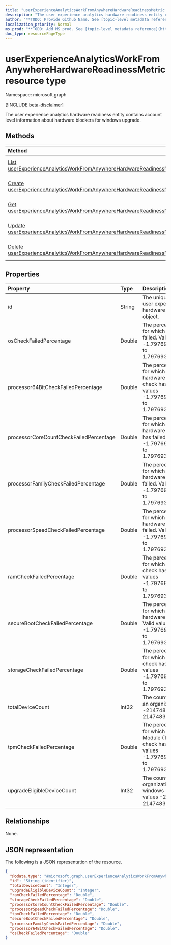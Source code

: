 ```yaml
---
title: "userExperienceAnalyticsWorkFromAnywhereHardwareReadinessMetric resource type"
description: "The user experience analytics hardware readiness entity contains account level information about hardware blockers for windows upgrade."
author: "**TODO: Provide Github Name. See [topic-level metadata reference](https://msgo.azurewebsites.net/add/document/guidelines/metadata.html#topic-level-metadata)**"
localization_priority: Normal
ms.prod: "**TODO: Add MS prod. See [topic-level metadata reference](https://msgo.azurewebsites.net/add/document/guidelines/metadata.html#topic-level-metadata)**"
doc_type: resourcePageType
---
```


# userExperienceAnalyticsWorkFromAnywhereHardwareReadinessMetric resource type

Namespace: microsoft.graph

[!INCLUDE [beta-disclaimer](../../includes/beta-disclaimer.md)]

The user experience analytics hardware readiness entity contains account level information about hardware blockers for windows upgrade.

## Methods
|Method|Return type|Description|
|:---|:---|:---|
|[List userExperienceAnalyticsWorkFromAnywhereHardwareReadinessMetrics](../api/userexperienceanalyticsworkfromanywherehardwarereadinessmetric-list.md)|[userExperienceAnalyticsWorkFromAnywhereHardwareReadinessMetric](../resources/userexperienceanalyticsworkfromanywherehardwarereadinessmetric.md) collection|Get a list of the [userExperienceAnalyticsWorkFromAnywhereHardwareReadinessMetric](../resources/userexperienceanalyticsworkfromanywherehardwarereadinessmetric.md) objects and their properties.|
|[Create userExperienceAnalyticsWorkFromAnywhereHardwareReadinessMetric](../api/userexperienceanalyticsworkfromanywherehardwarereadinessmetric-create.md)|[userExperienceAnalyticsWorkFromAnywhereHardwareReadinessMetric](../resources/userexperienceanalyticsworkfromanywherehardwarereadinessmetric.md)|Create a new [userExperienceAnalyticsWorkFromAnywhereHardwareReadinessMetric](../resources/userexperienceanalyticsworkfromanywherehardwarereadinessmetric.md) object.|
|[Get userExperienceAnalyticsWorkFromAnywhereHardwareReadinessMetric](../api/userexperienceanalyticsworkfromanywherehardwarereadinessmetric-get.md)|[userExperienceAnalyticsWorkFromAnywhereHardwareReadinessMetric](../resources/userexperienceanalyticsworkfromanywherehardwarereadinessmetric.md)|Read the properties and relationships of a [userExperienceAnalyticsWorkFromAnywhereHardwareReadinessMetric](../resources/userexperienceanalyticsworkfromanywherehardwarereadinessmetric.md) object.|
|[Update userExperienceAnalyticsWorkFromAnywhereHardwareReadinessMetric](../api/userexperienceanalyticsworkfromanywherehardwarereadinessmetric-update.md)|[userExperienceAnalyticsWorkFromAnywhereHardwareReadinessMetric](../resources/userexperienceanalyticsworkfromanywherehardwarereadinessmetric.md)|Update the properties of a [userExperienceAnalyticsWorkFromAnywhereHardwareReadinessMetric](../resources/userexperienceanalyticsworkfromanywherehardwarereadinessmetric.md) object.|
|[Delete userExperienceAnalyticsWorkFromAnywhereHardwareReadinessMetric](../api/userexperienceanalyticsworkfromanywherehardwarereadinessmetric-delete.md)|None|Deletes a [userExperienceAnalyticsWorkFromAnywhereHardwareReadinessMetric](../resources/userexperienceanalyticsworkfromanywherehardwarereadinessmetric.md) object.|

## Properties
|Property|Type|Description|
|:---|:---|:---|
|id|String|The unique identifier of the user experience analytics hardware readiness metric object.|
|osCheckFailedPercentage|Double|The percentage of devices for which OS check has failed. Valid values -1.79769313486232E+308 to 1.79769313486232E+308|
|processor64BitCheckFailedPercentage|Double|The percentage of devices for which processor hardware 64-bit architecture check has failed. Valid values -1.79769313486232E+308 to 1.79769313486232E+308|
|processorCoreCountCheckFailedPercentage|Double|The percentage of devices for which processor hardware core count check has failed. Valid values -1.79769313486232E+308 to 1.79769313486232E+308|
|processorFamilyCheckFailedPercentage|Double|The percentage of devices for which processor hardware family check has failed. Valid values -1.79769313486232E+308 to 1.79769313486232E+308|
|processorSpeedCheckFailedPercentage|Double|The percentage of devices for which processor hardware speed check has failed. Valid values -1.79769313486232E+308 to 1.79769313486232E+308|
|ramCheckFailedPercentage|Double|The percentage of devices for which RAM hardware check has failed. Valid values -1.79769313486232E+308 to 1.79769313486232E+308|
|secureBootCheckFailedPercentage|Double|The percentage of devices for which secure boot hardware check has failed. Valid values -1.79769313486232E+308 to 1.79769313486232E+308|
|storageCheckFailedPercentage|Double|The percentage of devices for which storage hardware check has failed. Valid values -1.79769313486232E+308 to 1.79769313486232E+308|
|totalDeviceCount|Int32|The count of total devices in an organization. Valid values -2147483648 to 2147483647|
|tpmCheckFailedPercentage|Double|The percentage of devices for which Trusted Platform Module (TPM) hardware check has failed. Valid values -1.79769313486232E+308 to 1.79769313486232E+308|
|upgradeEligibleDeviceCount|Int32|The count of devices in an organization eligible for windows upgrade. Valid values -2147483648 to 2147483647|

## Relationships
None.

## JSON representation
The following is a JSON representation of the resource.
<!-- {
  "blockType": "resource",
  "keyProperty": "id",
  "@odata.type": "microsoft.graph.userExperienceAnalyticsWorkFromAnywhereHardwareReadinessMetric",
  "openType": false
}
-->
``` json
{
  "@odata.type": "#microsoft.graph.userExperienceAnalyticsWorkFromAnywhereHardwareReadinessMetric",
  "id": "String (identifier)",
  "totalDeviceCount": "Integer",
  "upgradeEligibleDeviceCount": "Integer",
  "ramCheckFailedPercentage": "Double",
  "storageCheckFailedPercentage": "Double",
  "processorCoreCountCheckFailedPercentage": "Double",
  "processorSpeedCheckFailedPercentage": "Double",
  "tpmCheckFailedPercentage": "Double",
  "secureBootCheckFailedPercentage": "Double",
  "processorFamilyCheckFailedPercentage": "Double",
  "processor64BitCheckFailedPercentage": "Double",
  "osCheckFailedPercentage": "Double"
}
```

